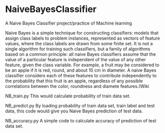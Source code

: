 # NaiveBayesClassifier
A Naive Bayes Classifier project/practice of Machine learning

Naive Bayes is a simple technique for constructing classifiers: models that assign class labels to problem instances, represented as vectors of feature values, where the class labels are drawn from some finite set. It is not a single algorithm for training such classifiers, but a family of algorithms based on a common principle: all naive Bayes classifiers assume that the value of a particular feature is independent of the value of any other feature, given the class variable. For example, a fruit may be considered to be an apple if it is red, round, and about 10 cm in diameter. A naive Bayes classifier considers each of these features to contribute independently to the probability that this fruit is an apple, regardless of any possible correlations between the color, roundness and diamete features.(Wiki

NB_train.py
This would calculate probability of train data set.

NB_predict.py 
By loading probability of train data set, train label and test data, this code would give you Naive Bayes prediction of test data.

NB_accuracy.py
A simple code to calculate accuracy of prediction of test data set.



